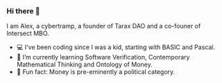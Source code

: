 ### Hi there 👋

I am Alex, a cybertramp, a founder of Tarax DAO and a co-founer of Intersect MBO.

- 💻 I've been coding since I was a kid, starting with BASIC and Pascal.
- 🌱 I’m currently learning Software Verification, Contemporary Mathematical Thinking and Ontology of Money.
- 🤯 Fun fact: Money is pre-eminently a political category.
